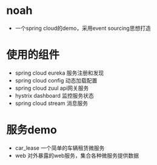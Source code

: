 # noah
- 一个spring cloud的demo，采用event sourcing思想打造

# 使用的组件
- spring cloud eureka 服务注册和发现
- spring cloud config 动态加载配置
- spring cloud zuul api网关服务
- hystrix dashboard 监控服务状态
- spring cloud stream 消息服务

# 服务demo
- car_lease 一个简单的车辆租赁微服务
- web 对外暴露的web服务，集合各种微服务提供数据
